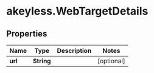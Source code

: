 # akeyless.WebTargetDetails

## Properties

Name | Type | Description | Notes
------------ | ------------- | ------------- | -------------
**url** | **String** |  | [optional] 


